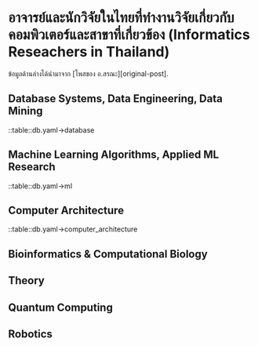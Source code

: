 # อาจารย์และนักวิจัยในไทยที่ทำงานวิจัยเกี่ยวกับคอมพิวเตอร์และสาขาที่เกี่ยวข้อง (Informatics Reseachers in Thailand)

ข้อมูลด้านล่างได้นำมาจาก [โพสของ อ.สรณะ][original-post].


## Database Systems, Data Engineering, Data Mining
::table::db.yaml->database

## Machine Learning Algorithms, Applied ML Research
::table::db.yaml->ml

## Computer Architecture
::table::db.yaml->computer_architecture


## Bioinformatics & Computational Biology

## Theory

## Quantum Computing

## Robotics